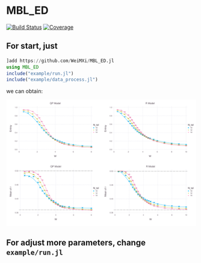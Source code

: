 # MBL_ED

[![Build Status](https://github.com/WeiMXi/MBL_ED.jl/workflows/CI/badge.svg)](https://github.com/WeiMXi/MBL_ED.jl/actions)
[![Coverage](https://codecov.io/gh/WeiMXi/MBL_ED.jl/branch/master/graph/badge.svg)](https://codecov.io/gh/WeiMXi/MBL_ED.jl)

## For start, just

```Julia
]add https://github.com/WeiMXi/MBL_ED.jl
using MBL_ED
include("example/run.jl")
include("example/data_process.jl")
```
we can obtain:

![result](./example/fin_MBL_CPU.svg)

## For adjust more parameters, change `example/run.jl`